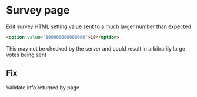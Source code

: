 # Survey page

Edit survey HTML setting value sent to a much larger number than expected

```html
<option value="100000000000000">10</option>
```

This may not be checked by the server and could result in arbitrarily large votes being sent

## Fix

Validate info returned by page
